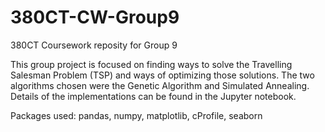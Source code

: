 # 380CT-CW-Group9
380CT Coursework reposity for Group 9 

This group project is focused on finding ways to solve the Travelling Salesman Problem (TSP) and ways of optimizing those solutions. The two algorithms chosen were the Genetic Algorithm and Simulated Annealing. Details of the implementations can be found in the Jupyter notebook.

Packages used: pandas, numpy, matplotlib, cProfile, seaborn
